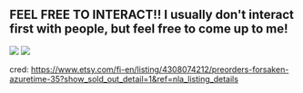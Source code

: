 ## FEEL FREE TO INTERACT!! I usually don't interact first with people, but feel free to come up to me!

<!--
**Electricalsheep/Electricalsheep** is a ✨ _special_ ✨ repository because its `README.md` (this file) appears on your GitHub profile.

Here are some ideas to get you started:

- 🔭 I’m currently working on ...
- 🌱 I’m currently learning ...
- 👯 I’m looking to collaborate on ...
- 🤔 I’m looking for help with ...
- 💬 Ask me about ...
- 📫 How to reach me: ...
- 😄 Pronouns: ...
- ⚡ Fun fact: ...
-->
![](https://camo.githubusercontent.com/13186c27a9bf447beb1d6afc1b8ccfa641bfce2203cbac30a59636c4ed995222/68747470733a2f2f66696c65732e636174626f782e6d6f652f6667363869652e77656270)
![](https://files.catbox.moe/xxfwfg.png)

cred: https://www.etsy.com/fi-en/listing/4308074212/preorders-forsaken-azuretime-35?show_sold_out_detail=1&ref=nla_listing_details
